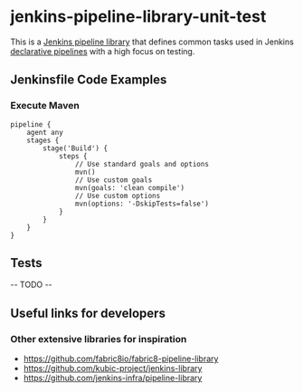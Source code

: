 # jenkins-pipeline-library-unit-test

This is a [Jenkins pipeline library](https://plugins.jenkins.io/workflow-cps-global-lib) that defines common tasks used
in Jenkins [declarative pipelines](https://jenkins.io/doc/book/pipeline/syntax/) with a high focus on testing.

## Jenkinsfile Code Examples

### Execute Maven
```
pipeline {
    agent any
    stages {
        stage('Build') {
            steps {
                // Use standard goals and options
                mvn()
                // Use custom goals
                mvn(goals: 'clean compile')
                // Use custom options
                mvn(options: '-DskipTests=false')
            }
        }
    }
}
```

## Tests
-- TODO --

## Useful links for developers

### Other extensive libraries for inspiration

* https://github.com/fabric8io/fabric8-pipeline-library
* https://github.com/kubic-project/jenkins-library
* https://github.com/jenkins-infra/pipeline-library
